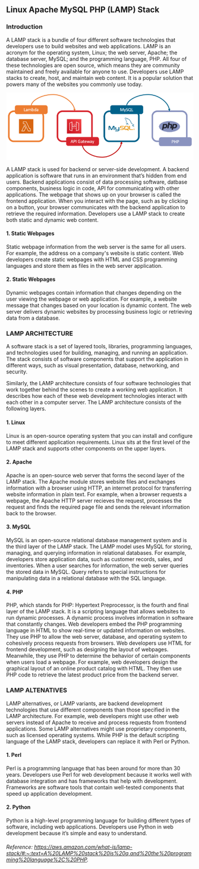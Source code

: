 ## **Linux Apache MySQL PHP (LAMP) Stack**

### **Introduction**

A LAMP stack is a bundle of four different software technologies that developers use to build websites and web applications. LAMP is an acronym for the operating system, Linux; the web server, Apache; the database server, MySQL; and the programming language, PHP. All four of these technologies are open source, which means they are community maintained and freely available for anyone to use. Developers use LAMP stacks to create, host, and maintain web content. It is a popular solution that powers many of the websites you commonly use today.


<img src="../images/lamp_stack.png" alt="lamp_stack">


A LAMP stack is used for backend or server-side development. A backend application is software that runs in an environment that’s hidden from end users. Backend applications consist of data processing software, datbase components, business logic in code, API for communicating with other applications. The webpage that shows up on your browser is called the frontend application. When you interact with the page, such as by clicking on a button, your browser communicates with the backend application to retrieve the required information. Developers use a LAMP stack to create both static and dynamic web content.

#### 1. **Static Webpages**

Static webpage information from the web server is the same for all users. For example, the address on a company's website is static content. Web developers create static webpages with HTML and CSS programming languages and store them as files in the web server application. 

#### 2. **Static Webpages**
Dynamic webpages contain information that changes depending on the user viewing the webpage or web application. For example, a website message that changes based on your location is dynamic content. The web server delivers dynamic websites by processing business logic or retrieving data from a database.

### **LAMP ARCHITECTURE**

A software stack is a set of layered tools, libraries, programming languages, and technologies used for building, managing, and running an application. The stack consists of software components that support the application in different ways, such as visual presentation, database, networking, and security. 

Similarly, the LAMP architecture consists of four software technologies that work together behind the scenes to create a working web application. It describes how each of these web development technologies interact with each other in a computer server. The LAMP architecture consists of the following layers.

#### 1. **Linux**
Linux is an open-source operating system that you can install and configure to meet different application requirements. Linux sits at the first level of the LAMP stack and supports other components on the upper layers.

#### 2. **Apache**

Apache is an open-source web server that forms the second layer of the LAMP stack. The Apache module stores website files and exchanges information with a browser using HTTP, an internet protocol for transferring website information in plain text. For example, when a browser requests a webpage, the Apache HTTP server recieves the request, processes the request and finds the required page file and sends the relevant information back to the browser.

#### 3. **MySQL**

MySQL is an open-source relational database management system and is the third layer of the LAMP stack. The LAMP model uses MySQL for storing, managing, and querying information in relational databases. For example, developers store application data, such as customer records, sales, and inventories. When a user searches for information, the web server queries the stored data in MySQL. Query refers to special instructions for manipulating data in a relational database with the SQL language.

#### 4. **PHP**

PHP, which stands for PHP: Hypertext Preprocessor, is the fourth and final layer of the LAMP stack. It is a scripting language that allows websites to run dynamic processes. A dynamic process involves information in software that constantly changes. Web developers embed the PHP programming language in HTML to show real-time or updated information on websites. They use PHP to allow the web server, database, and operating system to cohesively process requests from browsers. Web developers use HTML for frontend development, such as designing the layout of webpages. Meanwhile, they use PHP to determine the behavior of certain components when users load a webpage. For example, web developers design the graphical layout of an online product catalog with HTML. They then use PHP code to retrieve the latest product price from the backend server. 

### **LAMP ALTENATIVES**

LAMP alternatives, or LAMP variants, are backend development technologies that use different components than those specified in the LAMP architecture. For example, web developers might use other web servers instead of Apache to receive and process requests from frontend applications. Some LAMP alternatives might use proprietary components, such as licensed operating systems. While PHP is the default scripting language of the LAMP stack, developers can replace it with Perl or Python. 

#### 1. **Perl**

Perl is a programming language that has been around for more than 30 years. Developers use Perl for web development because it works well with database integration and has frameworks that help with development. Frameworks are software tools that contain well-tested components that speed up application development.

#### 2. **Python**

Python is a high-level programming language for building different types of software, including web applications. Developers use Python in web development because it’s simple and easy to understand.

###### Reference: https://aws.amazon.com/what-is/lamp-stack/#:~:text=A%20LAMP%20stack%20is%20a,and%20the%20programming%20language%2C%20PHP.